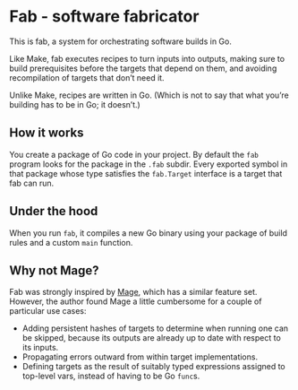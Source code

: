 # Fab - software fabricator

This is fab, a system for orchestrating software builds in Go.

Like Make,
fab executes recipes to turn inputs into outputs,
making sure to build prerequisites before the targets that depend on them,
and avoiding recompilation of targets that don’t need it.

Unlike Make, recipes are written in Go.
(Which is not to say that what you’re building has to be in Go; it doesn’t.)

## How it works

You create a package of Go code in your project.
By default the `fab` program looks for the package in the `.fab` subdir.
Every exported symbol in that package
whose type satisfies the `fab.Target` interface
is a target that fab can run.

## Under the hood

When you run `fab`,
it compiles a new Go binary using your package of build rules and a custom `main` function.

## Why not Mage?

Fab was strongly inspired by [Mage](https://magefile.org/),
which has a similar feature set.
However, the author found Mage a little cumbersome for a couple of particular use cases:

- Adding persistent hashes of targets
  to determine when running one can be skipped,
  because its outputs are already up to date
  with respect to its inputs.
- Propagating errors outward from within target implementations.
- Defining targets as the result of suitably typed expressions assigned to top-level vars,
  instead of having to be Go `func`s.
